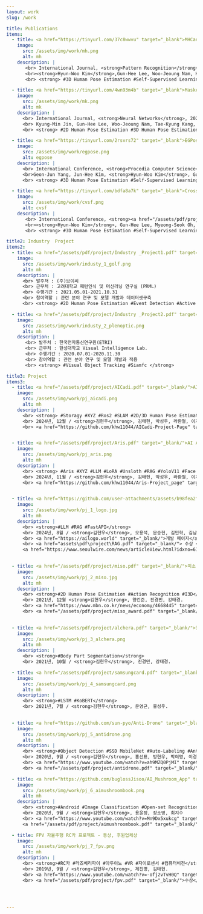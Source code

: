```yaml
---
layout: work
slug: /work

title: Publications
items:
  - title: <a href="https://tinyurl.com/37c8wwvu" target="_blank">MHCanonNet Multi-Hypothesis Canonical Lifting Network for Self-supervised 3D Human Pose Estimation in the wild Video</a>
    image:
      src: /assets/img/work/mh.png
      alt: mh
    description: |  
       <br> International Journal, <strong>Pattern Recognition</strong>, 2024.
       <br><strong>Hyun-Woo Kim</strong>,Gun-Hee Lee, Woo-Jeoung Nam, Kyung-Min Jin, Tae-Kyung Kang, Geon-Jun Yang, and Seong-Whan Lee.  
       <br> <strong> #3D Human Pose Estimation #Self-Supervised Learning #Multi-Camera Calibration #Transformer</strong>

  - title: <a href="https://tinyurl.com/4wn93m4b" target="_blank">Masked Kinematic Continuity-aware Hierarchical Attention Network for pose estimation in videos</a>
    image:
      src: /assets/img/work/mk.png
      alt: mk
    description: |  
      <br> International Journal, <strong>Neural Networks</strong>, 2024.
      <br> Kyung-Min Jin, Gun-Hee Lee, Woo-Jeoung Nam, Tae-Kyung Kang, <strong>Hyun-Woo Kim</strong>,and Seong-Whan Lee.
      <br> <strong> #2D Human Pose Estimation #3D Human Pose Estimation #body mesh recovery #Refined Model</strong>

  - title: <a href="https://tinyurl.com/2rsvrs72" target="_blank">EGPose Explicit and Geometric Self-Supervision for 3D Human Pose Estimation</a>
    image:
      src: /assets/img/work/egpose.png
      alt: egpose
    description: |  
      <br> International Conference, <strong>Procedia Computer Science</strong>, 2023.
      <br>Geon-Jun Yang, Jun-Hee Kim, <strong>Hyun-Woo Kim</strong>, Gun-Hee Lee and Seong-Whan Lee.  
      <br> <strong> #3D Human Pose Estimation #Self-Supervised Learning #Multi-Camera Calibration</strong>

  - title: <a href="https://tinyurl.com/bdfa8a7k" target="_blank">Cross-view self-fusion for self-supervised 3d human pose estimation in the wild</a>
    image:
      src: /assets/img/work/cvsf.png
      alt: cvsf
    description: |  
       <br> International Conference, <strong><a href="/assets/pdf/project/ACCV_298_Poster.pdf">Asian Conference on Computer Vision(ACCV)</a></strong>, 2022.
       <br><strong>Hyun-Woo Kim</strong>, Gun-Hee Lee, Myeong-Seok Oh, and Seong-Whan Lee.  
       <br> <strong> #3D Human Pose Estimation #Self-Supervised Learning #Multi-Camera Calibration</strong>

title2: Industry  Project
items2:
  - title: <a href="/assets/pdf/project/Industry _Project1.pdf" target="_blank/"> 골프 트레이닝을 위한 인공지능 기반 골프 스윙 분석 알고리즘 개발 </a>
    image:
      src: /assets/img/work/industy_1_golf.png
      alt: mh
    description: |  
      <br> 발주처 : (주)브이씨 
      <br> 근무처 : 고려대학교 패턴인식 및 머신러닝 연구실 (PRML)
      <br> 수행기간 : 2021.05.01-2021.10.31
      <br> 참여역할 : 관련 분야 연구 및 모델 개발과 데이터셋구축
      <br> <strong> #2D Human Pose Estimation #Event Detection #Active Learning #Auto-Labeling</strong>

  - title: <a href="/assets/pdf/project/Industry _Project2.pdf" target="_blank/"> 중대형 공간용 초고해상도 비정형 플렌옵틱 동영상 저작/재생 플랫폼 기술 개발 </a>
    image:
      src: /assets/img/work/industy_2_plenoptic.png
      alt: mh 
    description: |  
       <br> 발주처 : 한국전자통신연구원(ETRI)
       <br> 근무처 : 한성대학교 Visual Intelligence Lab.
       <br> 수행기간 : 2020.07.01-2020.11.30
       <br> 참여역할 : 관련 분야 연구 및 모델 개발과 적용
       <br> <strong> #Visual Object Tracking #Siamfc </strong>

title3: Project
items3:
  - title: <a href="/assets/pdf/project/AICadi.pdf" target="_blank/">AI CADI:모바일 로봇과 AI를 활용한 캐디 로봇</a>
    image:
      src: /assets/img/work/pj_aicadi.png
      alt: mh
    description: | 
      <br> <strong> #Storagy #XYZ #Ros2 #SLAM #2D/3D Human Pose Estimation #Event Detection #SAM2 #Depth-Anything #FastAPI</strong>
      <br> 2024년, 12월 / <strong>김현우</strong>, 김태현, 박성우, 라환철, 이지헌.
      <br> <a href="https://github.com/khw11044/AICadi-Project-Page" target="_blank/">시연영상</a>


  - title: <a href="/assets/pdf/project/Aris.pdf" target="_blank/">AI Agent:고객 기반 맞춤형 RAG활용 AI 접수원 - 은상(경기도지사상) </a>
    image:
      src: /assets/img/work/pj_aris.png
      alt: mh
    description: | 
      <br> <strong> #Aris #XYZ #LLM #LoRA #Unsloth #RAG #YoloV11 #Face Recognition #Image Retriver #HuggingFace #Whisper #FastAPI</strong>
      <br> 2024년, 11월 / <strong>김현우</strong>, 김태현, 박성우, 라환철, 이지헌.
      <br> <a href="https://github.com/khw11044/Aris-Project_page" target="_blank/">시연영상</a>


  - title: <a href="https://github.com/user-attachments/assets/b98fea2f-0fa8-40b8-a22d-b571db583a0d" target="_blank/">LoGo 해외로 Go!, 해외진출에 어려움을 겪는 기업을 위한 통합 정보 제공 서비스 - 우수상</a>
    image:
      src: /assets/img/work/pj_1_logo.jpg
      alt: mh
    description: | 
      <br> <strong>#LLM #RAG #FastAPI</strong>
      <br> 2024년, 8월 / <strong>김현우</strong>, 오용석, 문승현, 김민혁, 김남형, 이종은, 문영은.    
      <br> <a href="https://ailogo.world" target="_blank/">개발 페이지</a>
      <br> <a href="assets\pdf\project\RAG.pdf" target="_blank/"> 수상 </a> ,
      <a href="https://www.seoulwire.com/news/articleView.html?idxno=618142" target="_blank/"> KOTRA 공모전 우수상 수상 기사보기 </a>
       

  - title: <a href="/assets/pdf/project/miso.pdf" target="_blank/">미소 인공지능 모델 개발 챌린지 - 영유아 행동 영상 부문 - 대상</a>
    image:
      src: /assets/img/work/pj_2_miso.jpg
      alt: mh 
    description: |  
      <br> <strong>#2D Human Pose Estimation #Action Recognition #I3D</strong>
      <br> 2021년, 12월 <strong>김현우</strong>, 양건준, 진경민, 강태경. 
      <br> <a href="https://www.mbn.co.kr/news/economy/4668445" target="_blank/">관련 기사</a>
      <br> <a href="/assets/pdf/project/miso_award.pdf" target="_blank/">수상</a>
       

  - title: <a href="/assets/pdf/project/alchera.pdf" target="_blank/">알체라 눈바디 AI Challenge - 참가</a>
    image:
      src: /assets/img/work/pj_3_alchera.png
      alt: mh 
    description: |  
      <br> <strong>#Body Part Segmentation</strong>
      <br> 2021년, 10월 / <strong>김현우</strong>, 진경민, 강태경.

  - title: <a href="/assets/pdf/project/samsungcard.pdf" target="_blank/">제2회 삼성카드 데이터 분석 & 아이디어 공모전 - 참가</a>
    image:
      src: /assets/img/work/pj_4_samsungcard.png
      alt: mh 
    description: |  
      <br> <strong>#LSTM #KoBERT</strong>
      <br> 2021년, 7월 / <strong>김현우</strong>, 문영균, 홍성우.
       

  - title: <a href="https://github.com/sun-pyo/Anti-Drone" target="_blank/">안티드론로봇 프로젝트 - 은상, 동상, 동상 </a>
    image:
      src: /assets/img/work/pj_5_antidrone.png
      alt: mh 
    description: |  
      <br> <strong>#Object Detection #SSD MobileNet #Auto-Labeling #AntiDroneRobot #Flask #Android #RaspberryPi</strong>
      <br> 2020년, 9월 / <strong>김현우</strong>, 홍선표, 방현우, 박여명, 이경찬. 
      <br> <a href="https://www.youtube.com/watch?v=ah9MZQ0PjMI" target="_blank/">시연 영상</a>
      <br> <a href="/assets/pdf/project/antidrone.pdf" target="_blank/">수상</a>

  - title: <a href="https://github.com/buglossJisoo/AI_Mushroom_App" target="_blank/">AI 버섯도감 어플 - 동상</a>
    image:
      src: /assets/img/work/pj_6_aimushroombook.png
      alt: mh 
    description: |  
      <br> <strong>#Android #Image Classification #Open-set Recognition #Firebase</strong>
      <br> 2020년, 9월 / <strong>김현우</strong>, 용윤정, 장소영, 최지수
      <br> <a href="https://www.youtube.com/watch?v=Mn9Dx5xukcg" target="_blank/">시연 영상</a>
      <a href="/assets/pdf/project/aimushroombook.pdf" target="_blank/">수상</a>

  - title: FPV 자율주행 RC카 프로젝트 - 동상, 후원업체상
    image:
      src: /assets/img/work/pj_7_fpv.png
      alt: mh 
    description: |  
      <br> <strong>#RC카 #라즈베리파이 #아두이노 #VR #자이로센서 #컴퓨터비전</strong>
      <br> 2019년, 9월 / <strong>김현우</strong>, 제진명, 김태현.  
      <br> <a href="https://www.youtube.com/watch?v=-ofj2vTvH0Q" target="_blank/">시연 영상</a>
      <br> <a href="/assets/pdf/project/fpv.pdf" target="_blank/">수상</a>




---
```

<br />
<br />
